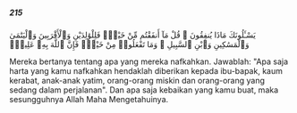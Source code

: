 ##### 215

<span class="ayah">يَسْـَٔلُونَكَ مَاذَا يُنفِقُونَ ۖ قُلْ مَآ أَنفَقْتُم مِّنْ خَيْرٍۢ فَلِلْوَٰلِدَيْنِ وَٱلْأَقْرَبِينَ وَٱلْيَتَٰمَىٰ وَٱلْمَسَٰكِينِ وَٱبْنِ ٱلسَّبِيلِ ۗ وَمَا تَفْعَلُوا۟ مِنْ خَيْرٍۢ فَإِنَّ ٱللَّهَ بِهِۦ عَلِيمٌۭ</span>

<span class="ayah_translation">Mereka bertanya tentang apa yang mereka nafkahkan. Jawablah: "Apa saja harta yang kamu nafkahkan hendaklah diberikan kepada ibu-bapak, kaum kerabat, anak-anak yatim, orang-orang miskin dan orang-orang yang sedang dalam perjalanan". Dan apa saja kebaikan yang kamu buat, maka sesungguhnya Allah Maha Mengetahuinya.</span>
